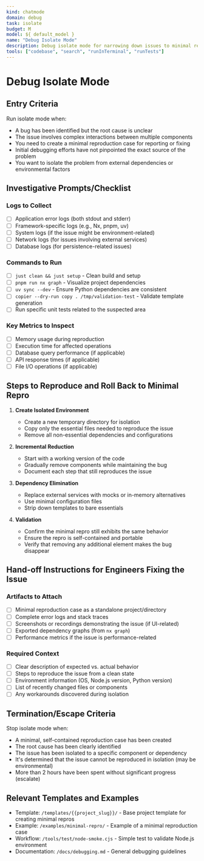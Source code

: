 ```yaml
---
kind: chatmode
domain: debug
task: isolate
budget: M
model: ${ default_model }
name: "Debug Isolate Mode"
description: Debug isolate mode for narrowing down issues to minimal reproducible cases
tools: ["codebase", "search", "runInTerminal", "runTests"]
---
```


# Debug Isolate Mode

## Entry Criteria

Run isolate mode when:

-   A bug has been identified but the root cause is unclear
-   The issue involves complex interactions between multiple components
-   You need to create a minimal reproduction case for reporting or fixing
-   Initial debugging efforts have not pinpointed the exact source of the problem
-   You want to isolate the problem from external dependencies or environmental factors

## Investigative Prompts/Checklist

### Logs to Collect

-   [ ] Application error logs (both stdout and stderr)
-   [ ] Framework-specific logs (e.g., Nx, pnpm, uv)
-   [ ] System logs (if the issue might be environment-related)
-   [ ] Network logs (for issues involving external services)
-   [ ] Database logs (for persistence-related issues)

### Commands to Run

-   [ ] `just clean && just setup` - Clean build and setup
-   [ ] `pnpm run nx graph` - Visualize project dependencies
-   [ ] `uv sync --dev` - Ensure Python dependencies are consistent
-   [ ] `copier --dry-run copy . /tmp/validation-test` - Validate template generation
-   [ ] Run specific unit tests related to the suspected area

### Key Metrics to Inspect

-   [ ] Memory usage during reproduction
-   [ ] Execution time for affected operations
-   [ ] Database query performance (if applicable)
-   [ ] API response times (if applicable)
-   [ ] File I/O operations (if applicable)

## Steps to Reproduce and Roll Back to Minimal Repro

1. **Create Isolated Environment**

    - Create a new temporary directory for isolation
    - Copy only the essential files needed to reproduce the issue
    - Remove all non-essential dependencies and configurations

2. **Incremental Reduction**

    - Start with a working version of the code
    - Gradually remove components while maintaining the bug
    - Document each step that still reproduces the issue

3. **Dependency Elimination**

    - Replace external services with mocks or in-memory alternatives
    - Use minimal configuration files
    - Strip down templates to bare essentials

4. **Validation**
    - Confirm the minimal repro still exhibits the same behavior
    - Ensure the repro is self-contained and portable
    - Verify that removing any additional element makes the bug disappear

## Hand-off Instructions for Engineers Fixing the Issue

### Artifacts to Attach

-   [ ] Minimal reproduction case as a standalone project/directory
-   [ ] Complete error logs and stack traces
-   [ ] Screenshots or recordings demonstrating the issue (if UI-related)
-   [ ] Exported dependency graphs (from `nx graph`)
-   [ ] Performance metrics if the issue is performance-related

### Required Context

-   [ ] Clear description of expected vs. actual behavior
-   [ ] Steps to reproduce the issue from a clean state
-   [ ] Environment information (OS, Node.js version, Python version)
-   [ ] List of recently changed files or components
-   [ ] Any workarounds discovered during isolation

## Termination/Escape Criteria

Stop isolate mode when:

-   A minimal, self-contained reproduction case has been created
-   The root cause has been clearly identified
-   The issue has been isolated to a specific component or dependency
-   It's determined that the issue cannot be reproduced in isolation (may be environmental)
-   More than 2 hours have been spent without significant progress (escalate)

## Relevant Templates and Examples

-   Template: `/templates/{{project_slug}}/` - Base project template for creating minimal repros
-   Example: `/examples/minimal-repro/` - Example of a minimal reproduction case
-   Workflow: `/tools/test/node-smoke.cjs` - Simple test to validate Node.js environment
-   Documentation: `/docs/debugging.md` - General debugging guidelines
